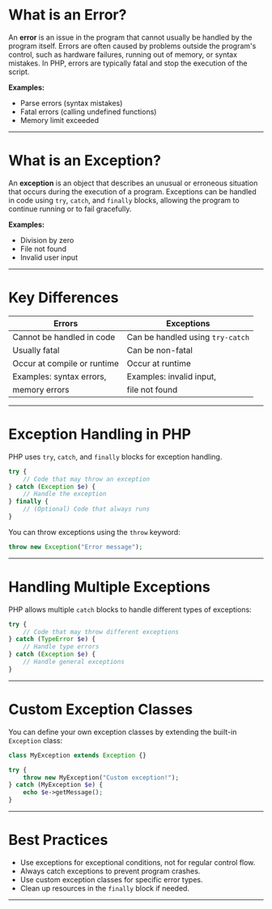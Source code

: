# What is an Error?

An **error** is an issue in the program that cannot usually be handled by the program itself. Errors are often caused by problems outside the program's control, such as hardware failures, running out of memory, or syntax mistakes. In PHP, errors are typically fatal and stop the execution of the script.

**Examples:**
- Parse errors (syntax mistakes)
- Fatal errors (calling undefined functions)
- Memory limit exceeded

---

# What is an Exception?

An **exception** is an object that describes an unusual or erroneous situation that occurs during the execution of a program. Exceptions can be handled in code using `try`, `catch`, and `finally` blocks, allowing the program to continue running or to fail gracefully.

**Examples:**
- Division by zero
- File not found
- Invalid user input

---

# Key Differences

| Errors                        | Exceptions                      |
|-------------------------------|---------------------------------|
| Cannot be handled in code     | Can be handled using `try-catch`|
| Usually fatal                 | Can be non-fatal                |
| Occur at compile or runtime   | Occur at runtime                |
| Examples: syntax errors,      | Examples: invalid input,        |
| memory errors                 | file not found                  |

---

# Exception Handling in PHP

PHP uses `try`, `catch`, and `finally` blocks for exception handling.

```php
try {
    // Code that may throw an exception
} catch (Exception $e) {
    // Handle the exception
} finally {
    // (Optional) Code that always runs
}
```

You can throw exceptions using the `throw` keyword:

```php
throw new Exception("Error message");
```

---

# Handling Multiple Exceptions

PHP allows multiple `catch` blocks to handle different types of exceptions:

```php
try {
    // Code that may throw different exceptions
} catch (TypeError $e) {
    // Handle type errors
} catch (Exception $e) {
    // Handle general exceptions
}
```

---

# Custom Exception Classes

You can define your own exception classes by extending the built-in `Exception` class:

```php
class MyException extends Exception {}

try {
    throw new MyException("Custom exception!");
} catch (MyException $e) {
    echo $e->getMessage();
}
```

---

# Best Practices

- Use exceptions for exceptional conditions, not for regular control flow.
- Always catch exceptions to prevent program crashes.
- Use custom exception classes for specific error types.
- Clean up resources in the `finally` block if needed.

---